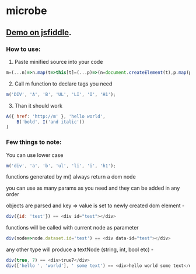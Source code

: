 # microbe

## [Demo on jsfiddle](https://jsfiddle.net/Modi34/6g3ew7n1/75/).

### How to use:
1.	Paste minified source into your code
```javascript
m=(...n)=>n.map(t=>this[t]=(...p)=>(n=document.createElement(t),p.map(p=>p+''=={}?Object.assign(n,p):p&&p.call?p(n):n.append(p)),n))
```
2.	Call m function to declare tags you need
```javascript
m('DIV', 'A', 'B', 'UL', 'LI', 'I', 'H1');
```
3.	Than it should work
```javascript
A({ href: 'http://m' }, 'hello world',
    B('bold', I('and italic'))
)
```

### Few things to note:

You can use lower case 
```javascript
m('div', 'a', 'b', 'ul', 'li', 'i', 'h1');
```

functions generated by m() always return a dom node

you can use as many params as you need and they can be added in any order

objects are parsed and key => value is set to newly created dom element -
```javascript
div({id: 'test'}) == <div id="test"></div>
```
functions will be called with current node as parameter
```javascript
div(node=>node.dataset.id='test') == <div data-id="test"></div>
```
any other type will produce a textNode (string, int, bool etc) - 
```javascript
div(true, 7) == <div>true7</div>
div(['hello ', 'world'], ' some text') == <div>hello world some text</div>
```
